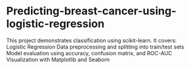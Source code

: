 # Predicting-breast-cancer-using-logistic-regression
This project demonstrates classification using scikit-learn. It covers:  Logistic Regression  Data preprocessing and splitting into train/test sets  Model evaluation using accuracy, confusion matrix, and ROC-AUC  Visualization with Matplotlib and Seaborn
